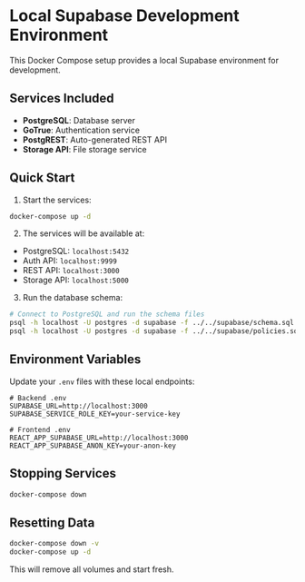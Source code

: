 # Local Supabase Development Environment

This Docker Compose setup provides a local Supabase environment for development.

## Services Included

- **PostgreSQL**: Database server
- **GoTrue**: Authentication service
- **PostgREST**: Auto-generated REST API
- **Storage API**: File storage service

## Quick Start

1. Start the services:
```bash
docker-compose up -d
```

2. The services will be available at:
- PostgreSQL: `localhost:5432`
- Auth API: `localhost:9999`
- REST API: `localhost:3000`
- Storage API: `localhost:5000`

3. Run the database schema:
```bash
# Connect to PostgreSQL and run the schema files
psql -h localhost -U postgres -d supabase -f ../../supabase/schema.sql
psql -h localhost -U postgres -d supabase -f ../../supabase/policies.sql
```

## Environment Variables

Update your `.env` files with these local endpoints:

```env
# Backend .env
SUPABASE_URL=http://localhost:3000
SUPABASE_SERVICE_ROLE_KEY=your-service-key

# Frontend .env
REACT_APP_SUPABASE_URL=http://localhost:3000
REACT_APP_SUPABASE_ANON_KEY=your-anon-key
```

## Stopping Services

```bash
docker-compose down
```

## Resetting Data

```bash
docker-compose down -v
docker-compose up -d
```

This will remove all volumes and start fresh.
